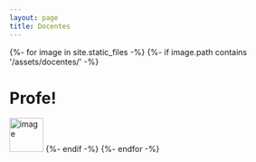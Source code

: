 ```yaml
---
layout: page
title: Docentes
---
```


{%- for image in site.static_files -%}
    {%- if image.path contains '/assets/docentes/' -%}
    <h1>Profe!</h1>
    <img src="{{image.path | relative_url }}" alt="image" width="60" height="60"/>
    {%- endif -%}
{%- endfor -%}


